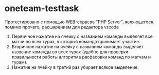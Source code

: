 # oneteam-testtask

Протестировано с помощью WEB-сервера "PHP Server", являющегося, помимо прочего, расширением для редактора vscode

1) Первичное нажатие на ячейку с названием команды выделяет все матчи во всех турах, в который команда принимает участие.
2) Вторичное нажатие на ячейку с названием команды выделяет название команды во всех турах (удобно для проверки правильности работы алгоритма расфасовки команд по матчам и турам).
3) Нажатие на ячейку в третий раз убирает всякое выделение.
